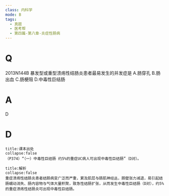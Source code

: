 ```yaml
---
class: 内科学
mode: B
tags:
  - 真题
  - 医考帮
  - 第四篇-第八章-炎症性肠病
---
```


# Q
2013N144B 暴发型或重型溃疡性结肠炎患者最易发生的并发症是
A.肠穿孔
B.肠出血
C.肠梗阻
D.中毒性巨结肠

# A
D
# D
```ad-note
title:课本出处
collapse:false
（P374）“（一）中毒性巨结肠 约5%的重症UC病人可出现中毒性巨结肠”（D对）。
```

```ad-summary
title:解析
collapse:false
重症溃疡性结肠炎患者结肠病变广泛而严重，累及肌层与肠肌神经丛，肠壁张力减退，易引起结肠蠕动消失、肠内容物与气体大量积聚，致急性结肠扩张，从而发生中毒性巨结肠（D对），约5%的重症溃疡性结肠炎可出现中毒性巨结肠。
```

